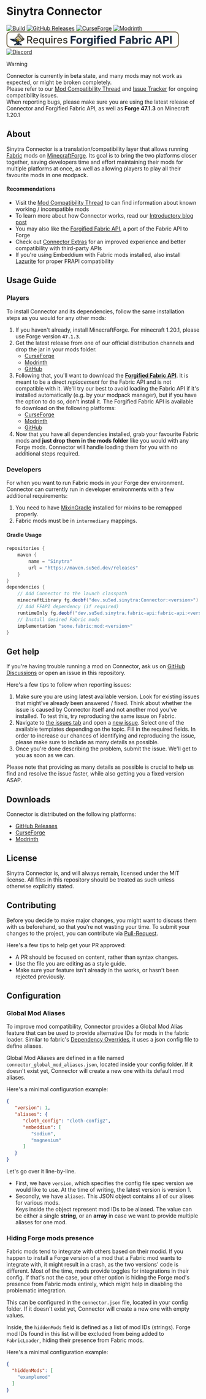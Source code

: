 # Sinytra Connector

[![Build](https://github.com/Sinytra/Connector/actions/workflows/build.yml/badge.svg)](https://github.com/Sinytra/Connector/actions/workflows/build.yml)
[![GitHub Releases](https://img.shields.io/github/v/release/Sinytra/Connector?style=flat&label=Release&include_prereleases&sort=semver)](https://github.com/Sinytra/Connector/releases/latest)
[![CurseForge](https://cf.way2muchnoise.eu/title/sinytra-connector.svg)](https://legacy.curseforge.com/minecraft/mc-mods/sinytra-connector)
[![Modrinth](https://img.shields.io/modrinth/dt/u58R1TMW?color=00AF5C&label=modrinth&style=flat&logo=modrinth)](https://modrinth.com/mod/connector)
[![ForgifiedFabricAPI](https://raw.githubusercontent.com/Sinytra/.github/main/badges/forgified-fabric-api/compacter.svg)](https://github.com/Sinytra/ForgifiedFabricAPI)
[![Discord](https://discordapp.com/api/guilds/1141048834177388746/widget.png?style=shield)](https://discord.gg/mamk7z3TKZ)

> [!WARNING]  
> Connector is currently in beta state, and many mods may not work as expected, or might be broken completely.  
> Please refer to our [Mod Compatibility Thread](https://github.com/Sinytra/Connector/discussions/12) and
> [Issue Tracker](https://github.com/Sinytra/Connector/issues) for ongoing compatibility issues.  
> When reporting bugs, please make sure you are using the latest release of Connector and Forgified Fabric API,
> as well as **Forge 47.1.3** on Minecraft 1.20.1

## About

Sinytra Connector is a translation/compatibility layer that allows running [Fabric](https://fabricmc.net) mods
on [MinecraftForge](https://minecraftforge.net). Its goal is to bring the two platforms closer together, saving
developers time and effort maintaining their mods for multiple platforms at once, as well as allowing players to play
all their favourite mods in one modpack.

#### Recommendations

- Visit the [Mod Compatibility Thread](https://github.com/Sinytra/Connector/discussions/12) to can find information about known working / incompatible mods
- To learn more about how Connector works, read our [Introductory blog post](https://github.com/Sinytra/Connector/discussions/11)
- You may also like the [Forgified Fabric API](https://github.com/Sinytra/ForgifiedFabricAPI), a port of the Fabric API to Forge
- Check out [Connector Extras](https://github.com/Sinytra/ConnectorExtras) for an improved experience
  and better compatibility with third-party APIs
- If you're using Embeddium with Fabric mods installed, also install [Lazurite](https://modrinth.com/mod/lazurite) for proper FRAPI compatibility

## Usage Guide

### Players

To install Connector and its dependencies, follow the same installation steps as you would for any other mods:

1. If you haven't already, install MinecraftForge. For minecraft 1.20.1, please use Forge version **`47.1.3`**. 
2. Get the latest release from one of our official distribution channels and drop the jar in your mods folder.
    - [CurseForge](https://legacy.curseforge.com/minecraft/mc-mods/sinytra-connector)
    - [Modrinth](https://modrinth.com/mod/connector)
    - [GitHub](https://github.com/Sinytra/Connector/releases)
3. Following that, you'll want to download the [**Forgified Fabric API**](https://github.com/Sinytra/ForgifiedFabricAPI).
   It is meant to be a direct *replacement* for the Fabric API and
   is not compatible with it. We'll try our best to avoid loading the Fabric API if it's installed automatically (e.g.
   by your modpack manager), but if you have the option to do so, don't install it. The Forgified Fabric API is
   available fo download on the following platforms:
    - [CurseForge](https://legacy.curseforge.com/minecraft/mc-mods/forgified-fabric-api)
    - [Modrinth](https://modrinth.com/mod/forgified-fabric-api)
    - [GitHub](https://github.com/Sinytra/ForgifiedFabricAPI/releases/latest)
4. Now that you have all dependencies installed, grab your favourite Fabric mods and
   **just drop them in the mods folder** like you would with any Forge mods. Connector will handle loading them for you
   with no additional steps required.

### Developers

For when you want to run Fabric mods in your Forge dev environment.
Connector can currently run in developer environments with a few additional requirements:

1. You need to have [MixinGradle](https://github.com/SpongePowered/MixinGradle) installed for mixins to be remapped
   properly.
2. Fabric mods must be in `intermediary` mappings.

#### Gradle Usage

```groovy
repositories {
    maven {
        name = "Sinytra"
        url = "https://maven.su5ed.dev/releases"
    }
}
dependencies {
    // Add Connector to the launch classpath
    minecraftLibrary fg.deobf("dev.su5ed.sinytra:Connector:<version>")
    // Add FFAPI dependency (if required)
    runtimeOnly fg.deobf("dev.su5ed.sinytra.fabric-api:fabric-api:<version>")
    // Install desired Fabric mods 
    implementation "some.fabric:mod:<version>"
}
```

## Get help

If you're having trouble running a mod on Connector, ask us
on [GitHub Discussions](https://github.com/Sinytra/Connector/discussions) or open an issue in this repository.

Here's a few tips to follow when reporting issues:

1. Make sure you are using latest available version. Look for existing issues that might've already been answered /
   fixed. Think about whether the issue is caused by Connector itself and not another mod you've installed. To test
   this, try reproducing the same issue on Fabric.
2. Navigate to [the issues tab](https://github.com/Sinytra/Connector/issues) and open
   a [new issue](https://github.com/Sinytra/Connector/issues/new/choose). Select one of the available templates
   depending on the topic. Fill in the required fields. In order to increase our chances of identifying and reproducing
   the issue, please make sure to include as many details as possible.
3. Once you're done describing the problem, submit the issue. We'll get to you as soon as we can.

Please note that providing as many details as possible is crucial to help us find and resolve the issue faster, while
also getting you a fixed version ASAP.

## Downloads

Connector is distributed on the following platforms:

- [GitHub Releases](https://github.com/Sinytra/Connector/releases/latest)
- [CurseForge](https://legacy.curseforge.com/minecraft/mc-mods/sinytra-connector)
- [Modrinth](https://modrinth.com/mod/connector)

## License

Sinytra Connector is, and will always remain, licensed under the MIT license. All files in this repository should be
treated as such unless otherwise explicitly stated.

## Contributing

Before you decide to make major changes, you might want to discuss them with us beforehand, so that you're not wasting
your time.
To submit your changes to the project, you can contribute
via [Pull-Request](https://help.github.com/articles/creating-a-pull-request).

Here's a few tips to help get your PR approved:

* A PR should be focused on content, rather than syntax changes.
* Use the file you are editing as a style guide.
* Make sure your feature isn't already in the works, or hasn't been rejected previously.

## Configuration

### Global Mod Aliases

To improve mod compatibility, Connector provides a Global Mod Alias feature that can be used to provide alternative IDs
for mods in the fabric loader. Similar to fabric's [Dependency Overrides](https://fabricmc.net/wiki/tutorial:dependency_overrides),
it uses a json config file to define aliases.

Global Mod Aliases are defined in a file named `connector_global_mod_aliases.json`, located inside your config folder.
If it doesn't exist yet, Connector will create a new one with its default mod aliases.

Here's a minimal configuration example:
```json
{
   "version": 1,
   "aliases": {
      "cloth_config": "cloth-config2",
      "embeddium": [
         "sodium",
         "magnesium"
      ]
   }
}
```

Let's go over it line-by-line.
- First, we have `version`, which specifies the config file spec version we would like to use.
  At the time of writing, the latest version is version 1.
- Secondly, we have `aliases`. This JSON object contains all of our alises for various mods.  
  Keys inside the object represent mod IDs to be aliased. The value can be either a single **string**, or an **array** in case
  we want to provide multiple aliases for one mod.

### Hiding Forge mods presence

Fabric mods tend to integrate with others based on their modid. If you happen to install a Forge version of a mod that
a Fabric mod wants to integrate with, it might result in a crash, as the two versions' code is different.
Most of the time, mods provide toggles for integrations in their config. If that's not the case, your other option is
hiding the Forge mod's presence from Fabric mods entirely, which might help in disabling the problematic integration.

This can be configured in the `connector.json` file, located in your config folder.
If it doesn't exist yet, Connector will create a new one with empty values.

Inside, the `hiddenMods` field is defined as a list of mod IDs (strings). Forge mod IDs found in this list will be
excluded from being added to `FabricLoader`, hiding their presence from Fabric mods.

Here's a minimal configuration example:
```json
{
  "hiddenMods": [
    "examplemod"
  ]
}
```